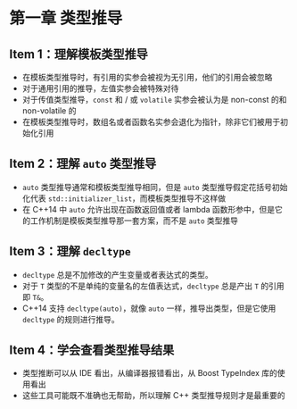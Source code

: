 # 第一章 类型推导

## Item 1：理解模板类型推导

- 在模板类型推导时，有引用的实参会被视为无引用，他们的引用会被忽略
- 对于通用引用的推导，左值实参会被特殊对待
- 对于传值类型推导，`const` 和 / 或 `volatile` 实参会被认为是 non-const 的和 non-volatile 的
- 在模板类型推导时，数组名或者函数名实参会退化为指针，除非它们被用于初始化引用

## Item 2：理解 `auto` 类型推导

- `auto` 类型推导通常和模板类型推导相同，但是 `auto` 类型推导假定花括号初始化代表 `std::initializer_list`，而模板类型推导不这样做
- 在 C++14 中 `auto` 允许出现在函数返回值或者 lambda 函数形参中，但是它的工作机制是模板类型推导那一套方案，而不是 `auto` 类型推导

## Item 3：理解 `decltype`

- `decltype` 总是不加修改的产生变量或者表达式的类型。
- 对于 `T` 类型的不是单纯的变量名的左值表达式，`decltype` 总是产出 `T` 的引用即 `T&`。
- C++14 支持 `decltype(auto)`，就像 `auto` 一样，推导出类型，但是它使用 `decltype` 的规则进行推导。

## Item 4：学会查看类型推导结果

- 类型推断可以从 IDE 看出，从编译器报错看出，从 Boost TypeIndex 库的使用看出
- 这些工具可能既不准确也无帮助，所以理解 C++ 类型推导规则才是最重要的

